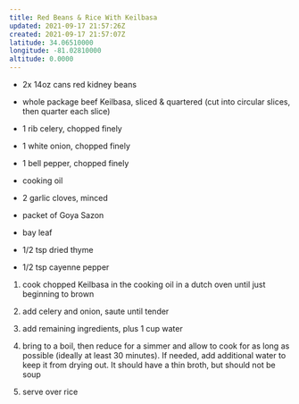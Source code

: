 ```yaml
---
title: Red Beans & Rice With Keilbasa
updated: 2021-09-17 21:57:26Z
created: 2021-09-17 21:57:07Z
latitude: 34.06510000
longitude: -81.02810000
altitude: 0.0000
---
```


* 2x 14oz cans red kidney beans

* whole package beef Keilbasa, sliced & quartered (cut into circular slices, then quarter each slice)

* 1 rib celery, chopped finely

* 1 white onion, chopped finely

* 1 bell pepper, chopped finely

* cooking oil

* 2 garlic cloves, minced

* packet of Goya Sazon

* bay leaf

* 1/2 tsp dried thyme

* 1/2 tsp cayenne pepper



1. cook chopped Keilbasa in the cooking oil in a dutch oven until just beginning to brown

2. add celery and onion, saute until tender

3. add remaining ingredients, plus 1 cup water

4. bring to a boil, then reduce for a simmer and allow to cook for as long as possible (ideally at least 30 minutes). If needed, add additional water to keep it from drying out. It should have a thin broth, but should not be soup

5. serve over rice
